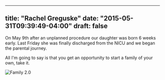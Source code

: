 
---
title: "Rachel Greguske"
date: "2015-05-31T09:39:49-04:00"
draft: false
---

On May 9th after an unplanned procedure our daughter was born 6 weeks early. Last Friday she was finally discharged from the NICU and we began the parental journey.

All I'm going to say is that you get an opportunity to start a family of your own, take it.

![Family 2.0](/content/images/2015/May/r2.png)
